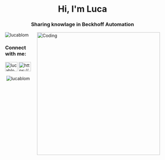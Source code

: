 <h1 align="center">Hi, I'm Luca</h1>
<h3 align="center">Sharing knowlage in Beckhoff Automation</h3>
<img align="right" alt="Coding" width="400" src="https://files.hoechsmann.com/lexikon/img/300x200/bhf_twincat_2013.png">

<p align="left"> <img src="https://komarev.com/ghpvc/?username=lucablom&label=Profile%20views&color=0e75b6&style=flat" alt="lucablom" /> </p>

<h3 align="left">Connect with me:</h3>
<p align="left">
<a href="https://linkedin.com/in/lucablom" target="blank"><img align="center" src="https://raw.githubusercontent.com/rahuldkjain/github-profile-readme-generator/master/src/images/icons/Social/linked-in-alt.svg" alt="lucablom" height="30" width="40" /></a>
<a href="https://discord.gg/https://discord.gg/tMSsRMSS" target="blank"><img align="center" src="https://raw.githubusercontent.com/rahuldkjain/github-profile-readme-generator/master/src/images/icons/Social/discord.svg" alt="https://discord.gg/tMSsRMSS" height="30" width="40" /></a>
</p>

<p>&nbsp;<img align="center" src="https://github-readme-stats.vercel.app/api?username=lucablom&show_icons=true&locale=en" alt="lucablom" /></p>
